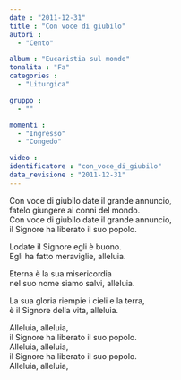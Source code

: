 ```yaml
---
date : "2011-12-31"
title : "Con voce di giubilo"
autori : 
  - "Cento"

album : "Eucaristia sul mondo"
tonalita : "Fa"
categories : 
  - "Liturgica"

gruppo : 
  - ""

momenti : 
  - "Ingresso"
  - "Congedo"

video : 
identificatore : "con_voce_di_giubilo"
data_revisione : "2011-12-31"
---
```

  
  
  
  
  
  
  
  
  
Con voce di giubilo date il grande annuncio,  
fatelo giungere ai conni del mondo.  
Con voce di giubilo date il grande annuncio,  
il Signore ha liberato il suo popolo.  
  
  
  
Lodate il Signore egli è buono.  
Egli ha fatto meraviglie, alleluia.     
  
  
  
  
Eterna è la sua misericordia  
nel suo nome siamo salvi, alleluia.  
  
  
  
  
La sua gloria riempie i cieli e la terra,  
è il Signore della vita, alleluia.  
  
  
  
Alleluia, alleluia,  
il Signore ha liberato il suo popolo.   
Alleluia, alleluia,  
il Signore ha liberato il suo popolo.   
Alleluia, alleluia,  
  
  
  
